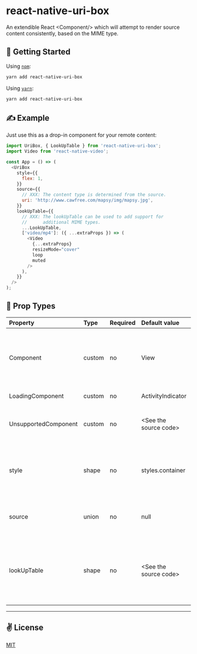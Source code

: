 # react-native-uri-box
An extendible React &lt;Component/> which will attempt to render source content consistently, based on the MIME type.

## 🚀 Getting Started

Using [`npm`]():

```sh
yarn add react-native-uri-box
```

Using [`yarn`]():

```sh
yarn add react-native-uri-box
```

## ✍️ Example
Just use this as a drop-in component for your remote content:

```javascript
import UriBox, { LookUpTable } from 'react-native-uri-box';
import Video from 'react-native-video';

const App = () => (
  <UriBox
    style={{
      flex: 1,
    }}
    source={{
      // XXX: The content type is determined from the source.
      uri: 'http://www.cawfree.com/mapsy/img/mapsy.jpg',
    }}
    lookUpTable={{
      // XXX: The lookUpTable can be used to add support for
      //      additional MIME types.
      ...LookUpTable,
      ['video/mp4']: ({ ...extraProps }) => (
        <Video
          {...extraProps}
          resizeMode="cover"
          loop
          muted
        />
      ),
    }}
  />
);
```

## 📌 Prop Types

Property | Type | Required | Default value | Description
:--- | :--- | :--- | :--- | :---
Component|custom|no|View| Defines the parent <Component/> for your content. As an example, you could pass an `<Animated.View` to permit animation.
LoadingComponent|custom|no|ActivityIndicator|What <Component /> to render whilst loading.
UnsupportedComponent|custom|no|&lt;See the source code&gt;|What <Component /> to render if the requested MIME type is not supported.
style|shape|no|styles.container| Parent component styling. The dynamic contents will be sized to fill this <View/>.
source|union|no|null|What source to render; expects an object with a single key `uri`.
lookUpTable|shape|no|&lt;See the source code&gt;|Defines the table of mappings to determine which components are used for which MIME types.
-----

## ✌️ License
[MIT](https://opensource.org/licenses/MIT)
